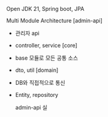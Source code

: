 Open JDK 21, Spring boot, JPA

Multi Module Architecture
[admin-api]
- 관리자 api
- controller, service
[core]
- base 모듈로 모든 공통 소스
- dto, util
[domain]
- DB와 직접적으로 통신
- Entity, repository

  admin-api 실
